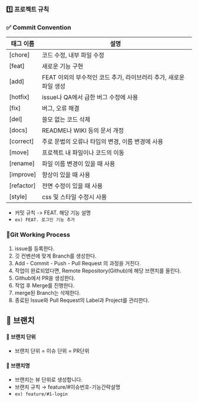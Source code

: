 ### **1️⃣ 프로젝트 규칙**

### ✅ Commit Convention

| 태그 이름      | 설명                                 |
|------------|------------------------------------|
| [chore]    | 코드 수정, 내부 파일 수정                    |
| [feat]     | 새로운 기능 구현                          |
| [add]      | FEAT 이외의 부수적인 코드 추가, 라이브러리 추가, 새로운 파일 생성 |
| [hotfix]   | issue나 QA에서 급한 버그 수정에 사용           |
| [fix]      | 버그, 오류 해결                          |
| [del]      | 쓸모 없는 코드 삭제                        |
| [docs]     | README나 WIKI 등의 문서 개정              |
| [correct]  | 주로 문법의 오류나 타입의 변경, 이름 변경에 사용       |
| [move]     | 프로젝트 내 파일이나 코드의 이동                 |
| [rename]   | 파일 이름 변경이 있을 때 사용                  |
| [improve]  | 향상이 있을 때 사용                        |
| [refactor] | 전면 수정이 있을 때 사용                     |
| [style]     | css 및 스타일 수정시 사용                     |


- 커밋 규칙 -> FEAT. 해당 기능 설명
- `ex) FEAT. 로그인 기능 추가`


### 🔸Git Working Process
1. issue를 등록한다.
2. 깃 컨벤션에 맞게 Branch를 생성한다.
3. Add - Commit - Push - Pull Request 의 과정을 거친다.
3. 작업이 완료되었다면, Remote Repository(Github)에 해당 브랜치를 올린다.
4. Github에서 PR을 생성한다.
7. 작업 후 Merge를 진행한다.
8. merge된 Branch는 삭제한다.
9. 종료된 Issue와 Pull Request의 Label과 Project를 관리한다.

🌴 브랜치
---
#### 📌 브랜치 단위
- 브랜치 단위 = 이슈 단위 = PR단위

#### 📌 브랜치명
- 브랜치는 뷰 단위로 생성합니다.
- 브랜치 규칙 → feature/#이슈번호-기능간략설명
- `ex) feature/#1-login`
